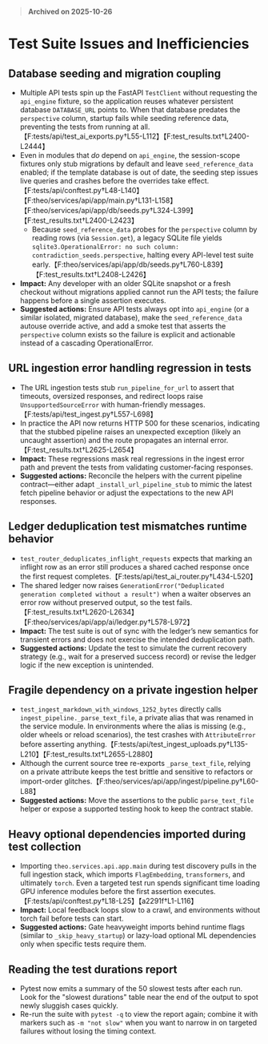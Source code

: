 > **Archived on 2025-10-26**

# Test Suite Issues and Inefficiencies

## Database seeding and migration coupling
- Multiple API tests spin up the FastAPI `TestClient` without requesting the `api_engine` fixture, so the application reuses whatever persistent database `DATABASE_URL` points to. When that database predates the `perspective` column, startup fails while seeding reference data, preventing the tests from running at all.【F:tests/api/test_ai_exports.py†L55-L112】【F:test_results.txt†L2400-L2444】
- Even in modules that *do* depend on `api_engine`, the session-scope fixtures only stub migrations by default and leave `seed_reference_data` enabled; if the template database is out of date, the seeding step issues live queries and crashes before the overrides take effect.【F:tests/api/conftest.py†L48-L140】【F:theo/services/api/app/main.py†L131-L158】【F:theo/services/api/app/db/seeds.py†L324-L399】【F:test_results.txt†L2400-L2423】
  - Because `seed_reference_data` probes for the `perspective` column by reading rows (via `Session.get`), a legacy SQLite file yields `sqlite3.OperationalError: no such column: contradiction_seeds.perspective`, halting every API-level test suite early.【F:theo/services/api/app/db/seeds.py†L760-L839】【F:test_results.txt†L2408-L2426】
- **Impact:** Any developer with an older SQLite snapshot or a fresh checkout without migrations applied cannot run the API tests; the failure happens before a single assertion executes.
- **Suggested actions:** Ensure API tests always opt into `api_engine` (or a similar isolated, migrated database), make the `seed_reference_data` autouse override active, and add a smoke test that asserts the `perspective` column exists so the failure is explicit and actionable instead of a cascading OperationalError.

## URL ingestion error handling regression in tests
- The URL ingestion tests stub `run_pipeline_for_url` to assert that timeouts, oversized responses, and redirect loops raise `UnsupportedSourceError` with human-friendly messages.【F:tests/api/test_ingest.py†L557-L698】
- In practice the API now returns HTTP 500 for these scenarios, indicating that the stubbed pipeline raises an unexpected exception (likely an uncaught assertion) and the route propagates an internal error.【F:test_results.txt†L2625-L2654】
- **Impact:** These regressions mask real regressions in the ingest error path and prevent the tests from validating customer-facing responses.
- **Suggested actions:** Reconcile the helpers with the current pipeline contract—either adapt `_install_url_pipeline_stub` to mimic the latest fetch pipeline behavior or adjust the expectations to the new API responses.

## Ledger deduplication test mismatches runtime behavior
- `test_router_deduplicates_inflight_requests` expects that marking an inflight row as an error still produces a shared cached response once the first request completes.【F:tests/api/test_ai_router.py†L434-L520】
- The shared ledger now raises `GenerationError("Deduplicated generation completed without a result")` when a waiter observes an error row without preserved output, so the test fails.【F:test_results.txt†L2620-L2634】【F:theo/services/api/app/ai/ledger.py†L578-L972】
- **Impact:** The test suite is out of sync with the ledger’s new semantics for transient errors and does not exercise the intended deduplication path.
- **Suggested actions:** Update the test to simulate the current recovery strategy (e.g., wait for a preserved success record) or revise the ledger logic if the new exception is unintended.

## Fragile dependency on a private ingestion helper
- `test_ingest_markdown_with_windows_1252_bytes` directly calls `ingest_pipeline._parse_text_file`, a private alias that was renamed in the service module. In environments where the alias is missing (e.g., older wheels or reload scenarios), the test crashes with `AttributeError` before asserting anything.【F:tests/api/test_ingest_uploads.py†L135-L210】【F:test_results.txt†L2655-L2880】
- Although the current source tree re-exports `_parse_text_file`, relying on a private attribute keeps the test brittle and sensitive to refactors or import-order glitches.【F:theo/services/api/app/ingest/pipeline.py†L60-L88】
- **Suggested actions:** Move the assertions to the public `parse_text_file` helper or expose a supported testing hook to keep the contract stable.

## Heavy optional dependencies imported during test collection
- Importing `theo.services.api.app.main` during test discovery pulls in the full ingestion stack, which imports `FlagEmbedding`, `transformers`, and ultimately `torch`. Even a targeted test run spends significant time loading GPU inference modules before the first assertion executes.【F:tests/api/conftest.py†L18-L25】【a2291f†L1-L116】
- **Impact:** Local feedback loops slow to a crawl, and environments without torch fail before tests can start.
- **Suggested actions:** Gate heavyweight imports behind runtime flags (similar to `_skip_heavy_startup`) or lazy-load optional ML dependencies only when specific tests require them.

## Reading the test durations report
- Pytest now emits a summary of the 50 slowest tests after each run. Look for the "slowest durations" table near the end of the output to spot newly sluggish cases quickly.
- Re-run the suite with `pytest -q` to view the report again; combine it with markers such as `-m "not slow"` when you want to narrow in on targeted failures without losing the timing context.
